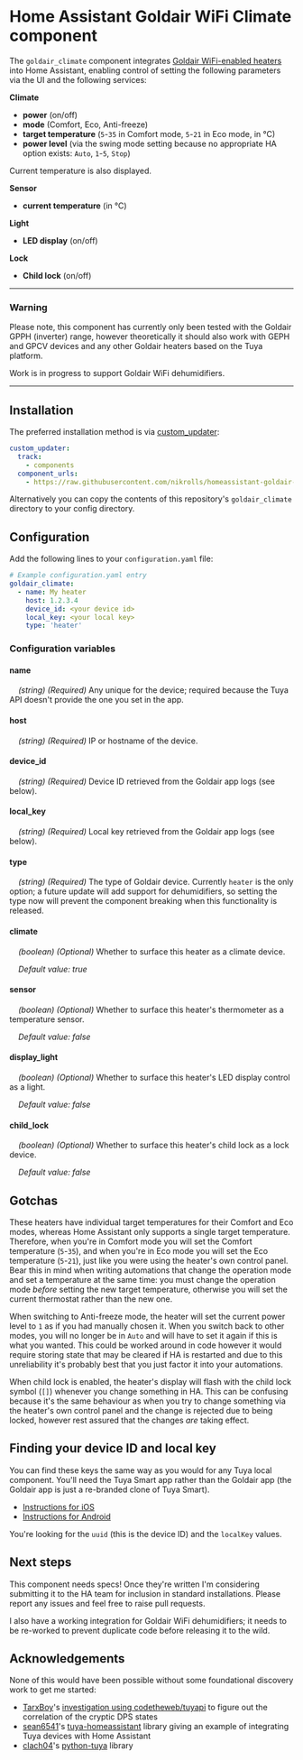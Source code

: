 Home Assistant Goldair WiFi Climate component
=============================================

The `goldair_climate` component integrates 
[Goldair WiFi-enabled heaters](http://www.goldair.co.nz/product-catalogue/heating/wifi-heaters) into Home Assistant, 
enabling control of setting the following parameters via the UI and the following services:

**Climate**
* **power** (on/off)
* **mode** (Comfort, Eco, Anti-freeze)
* **target temperature** (`5`-`35` in Comfort mode, `5`-`21` in Eco mode, in °C)
* **power level** (via the swing mode setting because no appropriate HA option exists: `Auto`, `1`-`5`, `Stop`)

Current temperature is also displayed.

**Sensor**
* **current temperature** (in °C)

**Light**
* **LED display** (on/off)

**Lock**
* **Child lock** (on/off)

---

### Warning
Please note, this component has currently only been tested with the Goldair GPPH (inverter) range, however theoretically 
it should also work with GEPH and GPCV devices and any other Goldair heaters based on the Tuya platform.

Work is in progress to support Goldair WiFi dehumidifiers.

---

Installation
------------
The preferred installation method is via [custom_updater](https://github.com/custom-components/custom_updater):
```yaml
custom_updater:
  track:
    - components
  component_urls:
    - https://raw.githubusercontent.com/nikrolls/homeassistant-goldair-climate/master/custom_components.json

```
Alternatively you can copy the contents of this repository's `goldair_climate` directory to your
config directory. 

Configuration
-------------
Add the following lines to your `configuration.yaml` file:

```yaml
# Example configuration.yaml entry
goldair_climate:
  - name: My heater
    host: 1.2.3.4
    device_id: <your device id>
    local_key: <your local key>
    type: 'heater'
```

### Configuration variables

#### name
&nbsp;&nbsp;&nbsp;&nbsp;*(string) (Required)* Any unique for the device; required because the Tuya API doesn't provide
                                              the one you set in the app.

#### host
&nbsp;&nbsp;&nbsp;&nbsp;*(string) (Required)* IP or hostname of the device.

#### device_id
&nbsp;&nbsp;&nbsp;&nbsp;*(string) (Required)* Device ID retrieved from the Goldair app logs (see below).

#### local_key
&nbsp;&nbsp;&nbsp;&nbsp;*(string) (Required)* Local key retrieved from the Goldair app logs (see below).

#### type
&nbsp;&nbsp;&nbsp;&nbsp;*(string) (Required)* The type of Goldair device. Currently `heater` is the only option; a 
future update will add support for dehumidifiers, so setting the type now will prevent the component breaking when this
functionality is released.

#### climate
&nbsp;&nbsp;&nbsp;&nbsp;*(boolean) (Optional)* Whether to surface this heater as a climate device.

&nbsp;&nbsp;&nbsp;&nbsp;*Default value: true* 

#### sensor
&nbsp;&nbsp;&nbsp;&nbsp;*(boolean) (Optional)* Whether to surface this heater's thermometer as a temperature sensor.

&nbsp;&nbsp;&nbsp;&nbsp;*Default value: false* 

#### display_light
&nbsp;&nbsp;&nbsp;&nbsp;*(boolean) (Optional)* Whether to surface this heater's LED display control as a light.

&nbsp;&nbsp;&nbsp;&nbsp;*Default value: false* 

#### child_lock
&nbsp;&nbsp;&nbsp;&nbsp;*(boolean) (Optional)* Whether to surface this heater's child lock as a lock device.

&nbsp;&nbsp;&nbsp;&nbsp;*Default value: false* 

Gotchas
-------
These heaters have individual target temperatures for their Comfort and Eco modes, whereas Home Assistant only supports
a single target temperature. Therefore, when you're in Comfort mode you will set the Comfort temperature (`5`-`35`), and
when you're in Eco mode you will set the Eco temperature (`5`-`21`), just like you were using the heater's own control 
panel. Bear this in mind when writing automations that change the operation mode and set a temperature at the same time: 
you must change the operation mode *before* setting the new target temperature, otherwise you will set the current 
thermostat rather than the new one. 

When switching to Anti-freeze mode, the heater will set the current power level to `1` as if you had manually chosen it.
When you switch back to other modes, you will no longer be in `Auto` and will have to set it again if this is what you
wanted. This could be worked around in code however it would require storing state that may be cleared if HA is
restarted and due to this unreliability it's probably best that you just factor it into your automations.

When child lock is enabled, the heater's display will flash with the child lock symbol (`[]`) whenever you change
something in HA. This can be confusing because it's the same behaviour as when you try to change something via the
heater's own control panel and the change is rejected due to being locked, however rest assured that the changes *are* 
taking effect.

Finding your device ID and local key 
------------------------------------
You can find these keys the same way as you would for any Tuya local component. You'll need the Tuya Smart app rather 
than the Goldair app (the Goldair app is just a re-branded clone of Tuya Smart).

* [Instructions for iOS](https://github.com/codetheweb/tuyapi/blob/master/docs/SETUP.md)
* [Instructions for Android](https://github.com/codetheweb/tuyapi/blob/cdb4289/docs/SETUP_DEPRECATED.md#capture-https-traffic)

You're looking for the `uuid` (this is the device ID) and the `localKey` values.

Next steps
----------
This component needs specs! Once they're written I'm considering submitting it to the HA team for inclusion in standard 
installations. Please report any issues and feel free to raise pull requests.

I also have a working integration for Goldair WiFi dehumidifiers; it needs to be re-worked to prevent duplicate code
before releasing it to the wild.

Acknowledgements
----------------
None of this would have been possible without some foundational discovery work to get me started:

* [TarxBoy](https://github.com/TarxBoy)'s [investigation using codetheweb/tuyapi](https://github.com/codetheweb/tuyapi/issues/31) to figure out the correlation of the cryptic DPS states 
* [sean6541](https://github.com/sean6541)'s [tuya-homeassistant](https://github.com/sean6541/tuya-homeassistant) library giving an example of integrating Tuya devices with Home Assistant
* [clach04](https://github.com/clach04)'s [python-tuya](https://github.com/clach04/python-tuya) library
